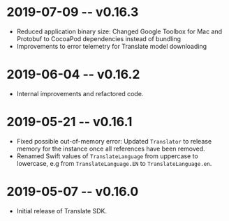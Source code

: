 # 2019-07-09 -- v0.16.3
- Reduced application binary size: Changed Google Toolbox for Mac and Protobuf
  to CocoaPod dependencies instead of bundling
- Improvements to error telemetry for Translate model downloading

# 2019-06-04 -- v0.16.2
- Internal improvements and refactored code.

# 2019-05-21 -- v0.16.1
- Fixed possible out-of-memory error: Updated `Translator` to release memory for the
  instance once all references have been removed.
- Renamed Swift values of `TranslateLanguage` from uppercase to lowercase, e.g
  from `TranslateLanguage.EN` to `TranslateLanguage.en`.

# 2019-05-07 -- v0.16.0
- Initial release of Translate SDK.
